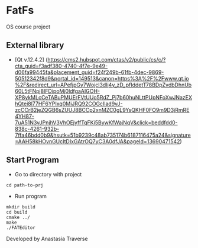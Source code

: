 # FatFs
OS course project 


## External library 
- [Qt v.12.4.2] (https://cms2.hubspot.com/ctas/v2/public/cs/c/?cta_guid=f3adf380-4740-4f7e-9e49-d06fa99445fa&placement_guid=f24f249b-61fb-4dec-9869-50512342f8d9&portal_id=149513&canon=https%3A%2F%2Fwww.qt.io%2F&redirect_url=APefjpGy7Wojcl3dIj4y_zD_pfIddetT78BDpZvdbDhnUb60L5tFNpj8IFDipoMj0ldfgaAIGOH-XP8ykMLcCeTABuPMUErFVtUUo5RdZ_Pj7b60huNLttPUpNFoXwJNazEXhQtei8l77HF6YPIxq0MiJRQ92COGcIlad9vJ-zcCCrB2jeZQGB6sZUUJ8BCCp2xnMZC0gL9YsQKHF0FO9m9D3jRmRE4YH87-7uA51N3vJPnjhV3VhOEjyffTqFKi5BywKfWajNqV&click=beddfdd0-838c-4261-932b-7ffa46bdd0b9&hsutk=51b9239c48ab735174b6187116475a24&signature=AAH58kHOvnGUcItDIxGAtrOQ7yC3A0dfJA&pageId=13690471542)


## Start Program
- Go to directory with project 
```
cd path-to-prj
```

- Run program
```
mkdir build 
cd build 
cmake ../
make
./FATEditor
```

Developed by Anastasia Traverse


